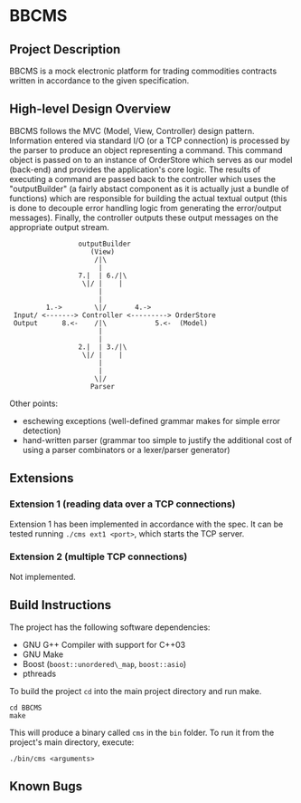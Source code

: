 BBCMS
=====


Project Description
-------------------

BBCMS is a mock electronic platform for trading commodities contracts written in accordance to the given specification.



High-level Design Overview
--------------------------

BBCMS follows the MVC (Model, View, Controller) design pattern. 
Information entered via standard I/O (or a TCP connection) is processed by the parser to produce an object representing a command.
This command object is passed on to an instance of OrderStore which serves as our model (back-end) and provides the application's core logic.
The results of executing a command are passed back to the controller which uses the "outputBuilder" (a fairly abstact component as it is actually just a bundle of functions) which are responsible for building the actual textual output (this is done to decouple error handling logic from generating the error/output messages).
Finally, the controller outputs these output messages on the appropriate output stream.

                     outputBuilder
                        (View)
                         /|\
                          |
                     7.|  | 6./|\
                      \|/ |    |
                          |
                          |
             1.->        \|/       4.->
     Input/ <-------> Controller <---------> OrderStore
     Output      8.<-    /|\            5.<-  (Model)
                          |
                          |
                     2.|  | 3./|\
                      \|/ |    |
                          |
                          |
                         \|/
                        Parser


Other points:
* eschewing exceptions (well-defined grammar makes for simple error detection)
* hand-written parser (grammar too simple to justify the additional cost of 
  using a parser combinators or a lexer/parser generator)



Extensions
----------

### Extension 1 (reading data over a TCP connections)

Extension 1 has been implemented in accordance with the spec.
It can be tested running `./cms ext1 <port>`, which starts the TCP server.


### Extension 2 (multiple TCP connections)

Not implemented.



Build Instructions
------------------

The project has the following software dependencies:

* GNU G++ Compiler with support for C++03
* GNU Make
* Boost (`boost::unordered\_map`, `boost::asio`)
* pthreads

To build the project `cd` into the main project directory and run make.

    cd BBCMS
    make

This will produce a binary called `cms` in the `bin` folder.
To run it from the project's main directory, execute:

    ./bin/cms <arguments>


Known Bugs
----------

